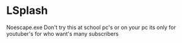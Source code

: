 # LSplash
Noescape.exe Don't try this at school pc's or on your pc its only for youtuber's for who want's many subscribers 
